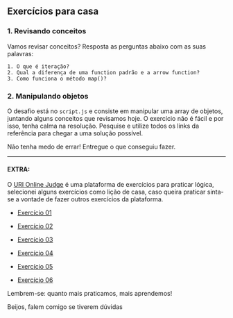 ## Exercícios para casa 

### 1. Revisando conceitos

Vamos revisar conceitos? Resposta as perguntas abaixo com as suas palavras: 

```
1. O que é iteração?
2. Qual a diferença de uma function padrão e a arrow function?
3. Como funciona o método map()? 

```

### 2. Manipulando objetos 
O desafio está no `script.js` e consiste em manipular uma array de objetos, juntando alguns conceitos que revisamos hoje. O exercício não é fácil e por isso, tenha calma na resolução. Pesquise e utilize todos os links da referência para chegar a uma solução possível. 

Não tenha medo de errar! Entregue o que conseguiu fazer.


----

#### EXTRA: 

O [URI Online Judge](https://www.urionlinejudge.com.br/judge/pt/login) é uma plataforma de exercícios para praticar lógica, selecionei alguns exercícios como lição de casa, caso queira praticar sinta-se a vontade de fazer outros exercícios da plataforma.


- [Exercício 01](https://www.urionlinejudge.com.br/judge/pt/problems/view/1038) 

- [Exercício 02](https://www.urionlinejudge.com.br/judge/pt/problems/view/1049)

- [Exercício 03](https://www.urionlinejudge.com.br/judge/pt/problems/view/1066)

- [Exercício 04](https://www.urionlinejudge.com.br/judge/pt/problems/view/1134)

- [Exercício 05](https://www.urionlinejudge.com.br/judge/pt/problems/view/1114)

- [Exercício 06](https://www.urionlinejudge.com.br/judge/pt/problems/view/1009)


Lembrem-se: quanto mais praticamos, mais aprendemos!

Beijos, falem comigo se tiverem dúvidas
